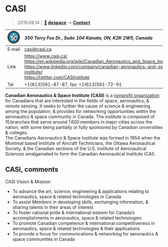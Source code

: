# CASI
> 2019.08.14 ┊ **[🚀](../index/index.md) [despace](index.md)** → **[Contact](contact.md)**

|[![](f/contact/c/casi_logo1_thumb.jpg)](f/contact/c/casi_logo1.png)|*350 Terry Fox Dr., Suite 104 Kanata, ON, K2K 2W5, Canada*|
|:--|:--|
|E‑mail| <casi@casi.ca> |
|Link| <https://www.casi.ca/><br> <https://en.wikipedia.org/wiki/Canadian_Aeronautics_and_Space_Institute><br> <https://www.linkedin.com/company/canadian-aeronautics-and-space-institute/><br> <https://twitter.com/CASInstitute> |
|Tel| +1(613)591-87-87, fax: +1(613)591-72-91 |

**Canadian Aeronautics & Space Institute (CASI)** is a [nonprofit organization](nonprof_org.md) for Canadians that are interested in the fields of space, aeronautics, & remote sensing. It seeks to further the cause of science & engineering among the population, & provides for networking opportunities within the aeronautics & space community in Canada. The institute is composed of 15 branches that serve around 1 600 members in major cities across the nation, with some being partially or fully sponsored by Canadian universities & colleges.  
The Canadians Aeronautics & Space Institute was formed in 1954 when the Montreal based Institute of Aircraft Technicians, the Ottawa Aeronautical Society, & the Canadian sections of the U.S. Institute of Aeronautical Sciences amalgamated to form the Canadian Aeronautical Institute (CAI).



<p style="page-break-after:always"> </p>

## CASI, comments

CASI Vision & Mission

   - To advance the art, science, engineering & applications relating to aeronautics, space & related technologies in Canada
   - To assist Members in developing skills, exchanging information, & sharing talents in their areas of interest
   - To foster national pride & international esteem for Canada’s accomplishments in aeronautics, space & related technologies
   - To promote Canadian competence & international competitiveness in aeronautics, space & related technologies & their applications
   - To provide a focus for communications & networking for aeronautics & space communities in Canada

